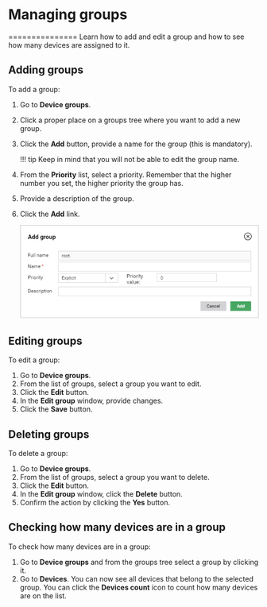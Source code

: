 # Managing groups
===============
Learn how to add and edit a group and how to see how many devices are assigned to it.

## Adding groups

To add a group:

1. Go to **Device groups**.
2. Click a proper place on a groups tree where you want to add a new group.
3. Click the **Add** button, provide a name for the group (this is mandatory).

     !!! tip
         Keep in mind that you will not be able to edit the group name.

4. From the **Priority** list, select a priority. Remember that the higher number you set, the higher priority the group has.
5. Provide a description of the group.
6. Click the **Add** link.

    ![Adding groups](images/Adding_a_group.png "Adding groups")

## Editing groups

To edit a group:

1. Go to **Device groups**.
2. From the list of groups, select a group you want to edit.
3. Click the **Edit** button.
4. In the **Edit group** window, provide changes.
5. Click the **Save** button.

## Deleting groups

To delete a group:

1. Go to **Device groups**.
2. From the list of groups, select a group you want to delete.
3. Click the **Edit** button.
4. In the **Edit group** window, click the **Delete** button.
5. Confirm the action by clicking the **Yes** button.

## Checking how many devices are in a group

To check how many devices are in a group:

1. Go to **Device groups** and from the groups tree select a group by clicking it.
2. Go to **Devices**. You can now see all devices that belong to the selected group. You can click the **Devices count** icon to count how many devices are on the list.
